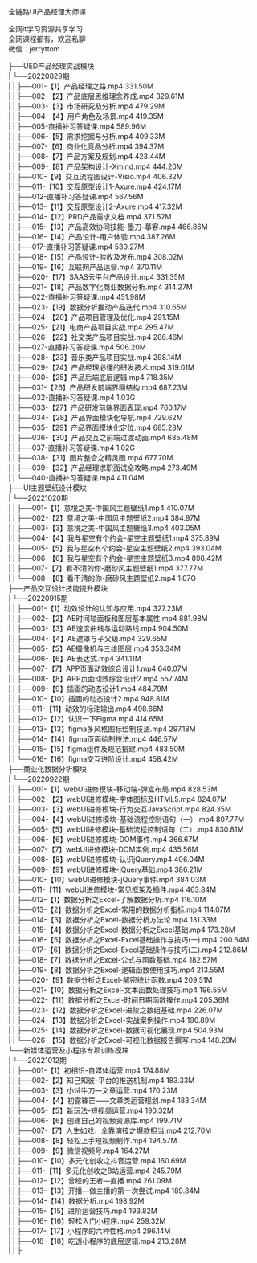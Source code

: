 全链路UI产品经理大师课

全网it学习资源共享学习<br>全网课程都有，欢迎私聊<br>微信：jerryttom<br>

├──UED产品经理实战模块<br> | └──20220829期<br> | | ├──001-【1】产品经理之路.mp4 331.50M<br> | | ├──002-【2】产品底层思维理念养成.mp4 329.61M<br> | | ├──003-【3】市场研究及分析.mp4 479.29M<br> | | ├──004-【4】用户角色及场景.mp4 419.35M<br> | | ├──005-直播补习答疑课.mp4 589.96M<br> | | ├──006-【5】需求挖掘与分析.mp4 409.33M<br> | | ├──007-【6】商业化竞品分析.mp4 394.37M<br> | | ├──008-【7】产品方案及规划.mp4 423.44M<br> | | ├──009-【8】产品架构设计-Xmind.mp4 444.20M<br> | | ├──010-【9】交互流程图设计-Visio.mp4 406.32M<br> | | ├──011-【10】交互原型设计1-Axure.mp4 424.17M<br> | | ├──012-直播补习答疑课.mp4 567.56M<br> | | ├──013-【11】交互原型设计2-Axure.mp4 417.32M<br> | | ├──014-【12】PRD产品需求文档.mp4 371.52M<br> | | ├──015-【13】产品高效协同技能-墨刀-摹客.mp4 466.86M<br> | | ├──016-【14】产品设计-用户体验.mp4 387.26M<br> | | ├──017-直播补习答疑课.mp4 530.27M<br> | | ├──018-【15】产品设计-验收及发布.mp4 308.02M<br> | | ├──019-【16】互联网产品运营.mp4 370.11M<br> | | ├──020-【17】SAAS云平台产品设计.mp4 331.35M<br> | | ├──021-【18】产品数字化商业数据分析.mp4 314.27M<br> | | ├──022-直播补习答疑课.mp4 451.98M<br> | | ├──023-【19】数据分析推动产品迭代.mp4 310.65M<br> | | ├──024-【20】产品项目管理及优化.mp4 291.15M<br> | | ├──025-【21】电商产品项目实战.mp4 295.47M<br> | | ├──026-【22】社交类产品项目实战.mp4 286.46M<br> | | ├──027-直播补习答疑课.mp4 506.20M<br> | | ├──028-【23】音乐类产品项目实战.mp4 298.14M<br> | | ├──029-【24】产品经理必懂的研发技术.mp4 319.01M<br> | | ├──030-【25】产品后端底层逻辑.mp4 718.35M<br> | | ├──031-【26】产品研发前端界面结构.mp4 687.23M<br> | | ├──032-直播补习答疑课.mp4 1.03G<br> | | ├──033-【27】产品研发前端界面表现.mp4 760.17M<br> | | ├──034-【28】产品界面模块化导航.mp4 729.62M<br> | | ├──035-【29】产品界面模块化定位.mp4 685.28M<br> | | ├──036-【30】产品交互之前端过渡动画.mp4 685.48M<br> | | ├──037-直播补习答疑课.mp4 1.02G<br> | | ├──038-【31】图片整合之精灵图.mp4 677.70M<br> | | ├──039-【32】产品经理求职面试全攻略.mp4 273.49M<br> | | └──040-直播补习答疑课.mp4 411.04M<br> ├──UI主题壁纸设计模块<br> | └──20221020期<br> | | ├──001-【1】意境之美-中国风主题壁纸1.mp4 410.07M<br> | | ├──002-【2】意境之美-中国风主题壁纸2.mp4 384.97M<br> | | ├──003-【3】意境之美-中国风主题壁纸3.mp4 403.05M<br> | | ├──004-【4】我与星空有个约会-星空主题壁纸1.mp4 375.89M<br> | | ├──005-【5】我与星空有个约会-星空主题壁纸2.mp4 393.04M<br> | | ├──006-【6】我与星空有个约会-星空主题壁纸3.mp4 898.42M<br> | | ├──007-【7】看不清的你-磨砂风主题壁纸1.mp4 377.77M<br> | | └──008-【8】看不清的你-磨砂风主题壁纸2.mp4 1.07G<br> ├──产品交互设计技能提升模块<br> | └──20220915期<br> | | ├──001-【1】动效设计的认知与应用.mp4 327.23M<br> | | ├──002-【2】AE时间轴面板和图层基本属性.mp4 881.98M<br> | | ├──003-【3】AE速度曲线与运动路线.mp4 904.50M<br> | | ├──004-【4】AE遮罩与子父级.mp4 329.65M<br> | | ├──005-【5】AE摄像机与三维图层.mp4 353.34M<br> | | ├──006-【6】AE表达式.mp4 341.11M<br> | | ├──007-【7】APP页面动效综合设计1.mp4 640.07M<br> | | ├──008-【8】APP页面动效综合设计2.mp4 557.74M<br> | | ├──009-【9】插画的动态设计1.mp4 484.79M<br> | | ├──010-【10】插画的动态设计2.mp4 948.81M<br> | | ├──011-【11】动效的标注输出.mp4 498.66M<br> | | ├──012-【12】认识一下Figma.mp4 414.65M<br> | | ├──013-【13】figma多风格图标绘制技法.mp4 297.18M<br> | | ├──014-【14】figma页面绘制技法.mp4 446.57M<br> | | ├──015-【15】figma组件及规范搭建.mp4 483.50M<br> | | └──016-【16】figma交互进阶设计.mp4 458.42M<br> ├──商业化数据分析模块<br> | └──20220922期<br> | | ├──001-【1】webUI进修模块-移动端-弹盒布局.mp4 828.53M<br> | | ├──002-【2】webUI进修模块-字体图标及HTML5.mp4 824.07M<br> | | ├──003-【3】webUI进修模块-行为交互JavaScript.mp4 824.35M<br> | | ├──004-【4】webUI进修模块-基础流程控制语句（一）.mp4 807.77M<br> | | ├──005-【5】webUI进修模块-基础流程控制语句（二）.mp4 830.81M<br> | | ├──006-【6】webUI进修模块-DOM事件.mp4 366.67M<br> | | ├──007-【7】webUI进修模块-DOM实例.mp4 435.56M<br> | | ├──008-【8】webUI进修模块-认识jQuery.mp4 406.04M<br> | | ├──009-【9】webUI进修模块-jQuery基础.mp4 386.21M<br> | | ├──010-【10】webUI进修模块-jQuery事件.mp4 384.03M<br> | | ├──011-【11】webUI进修模块-常见框架及插件.mp4 463.84M<br> | | ├──012-【1】数据分析之Excel-了解数据分析.mp4 116.10M<br> | | ├──013-【2】数据分析之Excel-常用的数据分析指标.mp4 114.07M<br> | | ├──014-【3】数据分析之Excel-数据分析方法论.mp4 131.33M<br> | | ├──015-【4】数据分析之Excel-数据分析之Excel基础.mp4 173.28M<br> | | ├──016-【5】数据分析之Excel-Excel基础操作与技巧(一).mp4 200.64M<br> | | ├──017-【6】数据分析之Excel-Excel基础操作与技巧(二).mp4 212.86M<br> | | ├──018-【7】数据分析之Excel-公式与函数基础.mp4 182.57M<br> | | ├──019-【8】数据分析之Excel-逻辑函数使用技巧.mp4 213.55M<br> | | ├──020-【9】数据分析之Excel-解密统计函数.mp4 209.51M<br> | | ├──021-【10】数据分析之Excel-文本函数处理技巧.mp4 196.55M<br> | | ├──022-【11】数据分析之Excel-时间日期函数操作.mp4 205.36M<br> | | ├──023-【12】数据分析之Excel-进阶之数组基础.mp4 226.07M<br> | | ├──024-【13】数据分析之Excel-实战案例操作.mp4 190.89M<br> | | ├──025-【14】数据分析之Excel-数据可视化展现.mp4 504.93M<br> | | └──026-【15】数据分析之Excel-可视化数据报告撰写.mp4 148.20M<br> └──新媒体运营及小程序专项训练模块<br> | └──20221012期<br> | | ├──001-【1】初相识-自媒体运营.mp4 174.88M<br> | | ├──002-【2】知己知彼-平台的推送机制.mp4 183.33M<br> | | ├──003-【3】小试牛刀—文章运营.mp4 170.23M<br> | | ├──004-【4】初露锋芒——文章类运营规划.mp4 183.34M<br> | | ├──005-【5】新玩法-短视频运营.mp4 190.32M<br> | | ├──006-【6】创建自己的视频资源库.mp4 199.71M<br> | | ├──007-【7】人生如戏，全靠演技之爆款担当.mp4 212.70M<br> | | ├──008-【8】轻松上手短视频制作.mp4 194.57M<br> | | ├──009-【9】微信视频号.mp4 164.27M<br> | | ├──010-【10】多元化创收之抖音运营.mp4 160.69M<br> | | ├──011-【11】多元化创收之B站运营.mp4 245.79M<br> | | ├──012-【12】曾经的王者—直播.mp4 261.09M<br> | | ├──013-【13】开播—做主播的第一次尝试.mp4 189.84M<br> | | ├──014-【14】数据分析.mp4 198.92M<br> | | ├──015-【15】进阶运营技巧.mp4 193.82M<br> | | ├──016-【16】轻松入门小程序.mp4 259.32M<br> | | ├──017-【17】小程序的六种性格.mp4 296.14M<br> | | ├──018-【18】吃透小程序的底层逻辑.mp4 213.28M<br> | | ├